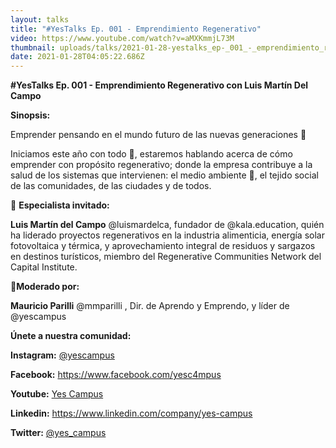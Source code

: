 ```yaml
---
layout: talks
title: "#YesTalks Ep. 001 - Emprendimiento Regenerativo"
video: https://www.youtube.com/watch?v=aMXKmmjL73M
thumbnail: uploads/talks/2021-01-28-yestalks_ep-_001_-_emprendimiento_regenerativo/miniatura.png
date: 2021-01-28T04:05:22.686Z
---
```

**\#YesTalks Ep. 001 - Emprendimiento Regenerativo con Luis Martín Del Campo**

**Sinopsis:**

Emprender pensando en el mundo futuro de las nuevas generaciones 🌱

Iniciamos este año con todo 💯, estaremos hablando acerca de cómo emprender con propósito regenerativo; donde la empresa contribuye a la salud de los sistemas que intervienen: el medio ambiente 🌱, el tejido social de las comunidades, de las ciudades y de todos.

📍 **Especialista invitado:**

**Luis Martín del Campo** @luismardelca, fundador de @kala.education, quién ha liderado proyectos regenerativos en la industria alimenticia, energía solar fotovoltaica y térmica, y aprovechamiento integral de residuos y sargazos en destinos turísticos, miembro del Regenerative Communities Network del Capital Institute.

📢**Moderado por:**

**Mauricio Parilli** @mmparilli , Dir. de Aprendo y Emprendo, y líder de @yescampus

**Únete a nuestra comunidad:**

**Instagram:** [@yescampus](https://www.instagram.com/yescampus/)

**Facebook:** <https://www.facebook.com/yesc4mpus>

**Youtube:** [Yes Campus](https://www.youtube.com/channel/UCo6tTIW26ccle9QxyYQVnlA)

**Linkedin:** <https://www.linkedin.com/company/yes-campus>

**Twitter:** [@yes_campus](https://twitter.com/yes_campus)
